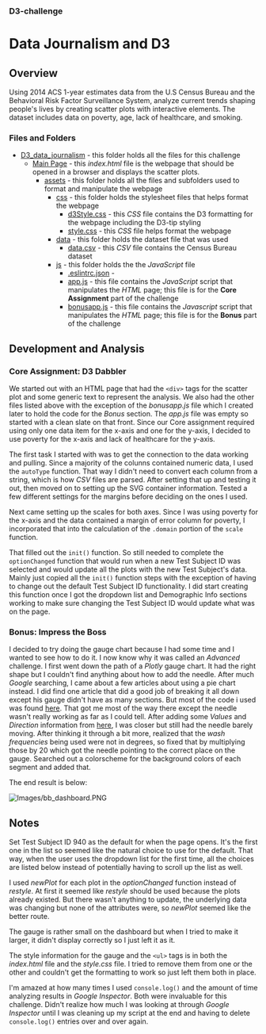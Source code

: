 ### D3-challenge
# Data Journalism and D3

## Overview

Using 2014 ACS 1-year estimates data from the U.S Census Bureau and the Behavioral Risk Factor Surveillance System, analyze current trends shaping people's lives by creating scatter plots with interactive elements. The dataset includes data on poverty, age, lack of healthcare, and smoking.


### Files and Folders

* [D3_data_journalism](D3_data_journalism/) - this folder holds all the files for this challenge
    * [Main Page](D3_data_journalism/index.html) - this *index.html* file is the webpage that should be opened in a browser and displays the scatter plots.
        * [assets](D3_data_journalism/assets) - this folder holds all the files and subfolders used to format and manipulate the webpage
            * [css](D3_data_journalism/assets/css/) - this folder holds the stylesheet files that helps format the webpage
                * [d3Style.css](D3_data_journalism/assets/css/d3Style.css) - this *CSS* file contains the D3 formatting for the webpage including the D3-tip styling
                * [style.css](D3_data_journalism/assets/css/style.css) - this *CSS* file helps format the webpage
            * [data](D3_data_journalism/assets/data/) - this folder holds the dataset file that was used
                * [data.csv](D3_data_journalism/assets/data/data.csv) - this *CSV* file contains the Census Bureau dataset
            * [js](D3_data_journalism/assets/js/) - this folder holds the the *JavaScript* file
                * [.eslintrc.json](D3_data_journalism/assets/js/.eslintrc.json) - 
                * [app.js](D3_data_journalism/assets/js/app.js) - this file contains the *JavaScript* script that manipulates the *HTML* page; this file is for the **Core Assignment** part of the challenge
                * [bonusapp.js](D3_data_journalism/assets/js/bonusapp.js) - this file contains the *Javascript* script that manipulates the *HTML* page; this file is for the **Bonus** part of the challenge



## Development and Analysis

### Core Assignment: D3 Dabbler

We started out with an HTML page that had the `<div>` tags for the scatter plot and some generic text to represent the analysis. We also had the other files listed above with the exception of the *bonusapp.js* file which I created later to hold the code for the *Bonus* section. The *app.js* file was empty so started with a clean slate on that front. Since our Core assignment required using only one data item for the x-axis and one for the y-axis, I decided to use poverty for the x-axis and lack of healthcare for the y-axis.

The first task I started with was to get the connection to the data working and pulling. Since a majority of the colunns contained numeric data, I used the `autoType` function. That way I didn't need to convert each column from a string, which is how *CSV* files are parsed. After setting that up and testing it out, then moved on to setting up the SVG container information. Tested a few different settings for the margins before deciding on the ones I used.

Next came setting up the scales for both axes. Since I was using poverty for the x-axis and the data contained a margin of error column for poverty, I incorporated that into the calculation of the `.domain` portion of the `scale` function. 


That filled out the `init()` function. So still needed to complete the `optionChanged` function that would run when a new Test Subject ID was selected and would update all the plots with the new Test Subject's data. Mainly just copied all the `init()` function steps with the exception of having to change out the default Test Subject ID functionality. I did start creating this function once I got the dropdown list and Demographic Info sections working to make sure changing the Test Subject ID would update what was on the page.


### Bonus: Impress the Boss

I decided to try doing the gauge chart because I had some time and I wanted to see how to do it. I now know why it was called an *Advanced* challenge. I first went down the path of a *Plotly* gauge chart. It had the right shape but I couldn't find anything about how to add the needle. After much *Google* searching, I came about a few articles about using a pie chart instead. I did find one article that did a good job of breaking it all down except his gauge didn't have as many sections. But most of the code i used was found [here](https://com2m.de/blog/technology/gauge-charts-with-plotly/). That got me most of the way there except the needle wasn't really working as far as I could tell. After adding some *Values* and *Direction* information from [here](https://stackoverflow.com/questions/53211506/calculating-adjusting-the-needle-in-gauge-chart-plotly-js), I was closer but still had the needle barely moving. After thinking it through a bit more, realized that the *wash frequencies* being used were not in degrees, so fixed that by multiplying those by 20 which got the needle pointing to the correct place on the gauge. Searched out a colorscheme for the background colors of each segment and added that. 

The end result is below:

![Images/bb_dashboard.PNG](Images/bb_dashboard.PNG)


## Notes

Set Test Subject ID 940 as the default for when the page opens. It's the first one in the list so seemed like the natural choice to use for the default. That way, when the user uses the dropdown list for the first time, all the choices are listed below instead of potentially having to scroll up the list as well.

I used *newPlot* for each plot in the *optionChanged* function instead of *restyle*. At first it seemed like *restyle* should be used because the plots already existed. But there wasn't anything to update, the underlying data was changing but none of the attributes were, so *newPlot* seemed like the better route.

The gauge is rather small on the dashboard but when I tried to make it larger, it didn't display correctly so I just left it as it.

The style information for the gauge and the `<ul>` tags is in both the *index.html* file and the *style.css* file. I tried to remove them from one or the other and couldn't get the formatting to work so just left them both in place.

I'm amazed at how many times I used `console.log()` and the amount of time analyzing results in *Google Inspector*. Both were invaluable for this challenge. Didn't realize how much I was looking at through *Google Inspector* until I was cleaning up my script at the end and having to delete `console.log()` entries over and over again.
